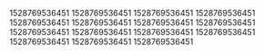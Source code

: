 1528769536451
1528769536451
1528769536451
1528769536451
1528769536451
1528769536451
1528769536451
1528769536451
1528769536451
1528769536451
1528769536451
1528769536451
1528769536451
1528769536451
1528769536451